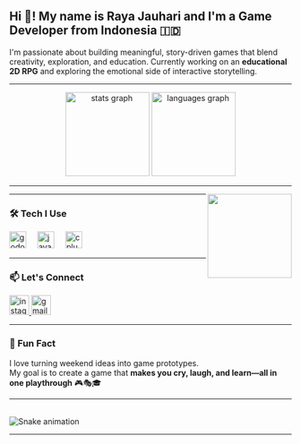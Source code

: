 <h2 align="left">Hi 👋! My name is Raya Jauhari and I'm a Game Developer from Indonesia 🇮🇩</h2>

I'm passionate about building meaningful, story-driven games that blend creativity, exploration, and education. Currently working on an **educational 2D RPG** and exploring the emotional side of interactive storytelling.

---

<div align="center">
  <img src="https://github-readme-stats.vercel.app/api?username=rayajauhari&hide_title=false&hide_rank=false&show_icons=true&include_all_commits=true&count_private=true&disable_animations=false&theme=dracula&locale=en&hide_border=false" height="150" alt="stats graph"  />
  <img src="https://github-readme-stats.vercel.app/api/top-langs?username=rayajauhari&locale=en&hide_title=false&layout=compact&card_width=320&langs_count=5&theme=dracula&hide_border=false" height="150" alt="languages graph"  />
</div>

---

<img align="right" height="150" src="https://media1.giphy.com/media/v1.Y2lkPTc5MGI3NjExNHNuaXRiaTR0bHpxZ2dla3NlbDFwdTZ4NTEycmI5cWI3dmowODA5MSZlcD12MV9pbnRlcm5hbF9naWZfYnlfaWQmY3Q9Zw/eL00ihPDmpZTdxBOfn/giphy.gif" />

---

### 🛠️ Tech I Use
<div align="left">
  <img src="https://cdn.jsdelivr.net/gh/devicons/devicon/icons/godot/godot-original.svg" height="30" alt="godot logo" />
  <img width="12" />
  <img src="https://cdn.jsdelivr.net/gh/devicons/devicon/icons/java/java-original.svg" height="30" alt="java logo" />
  <img width="12" />
  <img src="https://cdn.jsdelivr.net/gh/devicons/devicon/icons/cplusplus/cplusplus-original.svg" height="30" alt="cplusplus logo" />
</div>

---

### 📫 Let's Connect
<div align="left">
  <a href="https://www.instagram.com/rayjhr" target="_blank">
    <img src="https://img.shields.io/static/v1?message=Instagram&logo=instagram&label=&color=E4405F&logoColor=white&labelColor=&style=for-the-badge" height="35" alt="instagram logo" />
  </a>
  <a href="mailto:muhammadrayajauhari@gmail.com" target="_blank">
    <img src="https://img.shields.io/static/v1?message=Gmail&logo=gmail&label=&color=D14836&logoColor=white&labelColor=&style=for-the-badge" height="35" alt="gmail logo" />
  </a>
</div>

---

### 🎯 Fun Fact
I love turning weekend ideas into game prototypes.  
My goal is to create a game that **makes you cry, laugh, and learn—all in one playthrough** 🎮🎭🎓

---

<br clear="both">

<img src="https://raw.githubusercontent.com/maurodesouza/maurodesouza/output/snake.svg" alt="Snake animation" />

---
